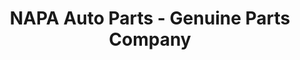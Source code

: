 ---
title: "NAPA Auto Parts - Genuine Parts Company"
url: /villas/napa-auto-parts-genuine-parts-company/
shop: car parts
---